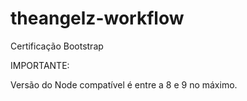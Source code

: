 # theangelz-workflow
Certificação Bootstrap

IMPORTANTE: 

Versão do Node compatível é entre a  8 e 9 no máximo.
